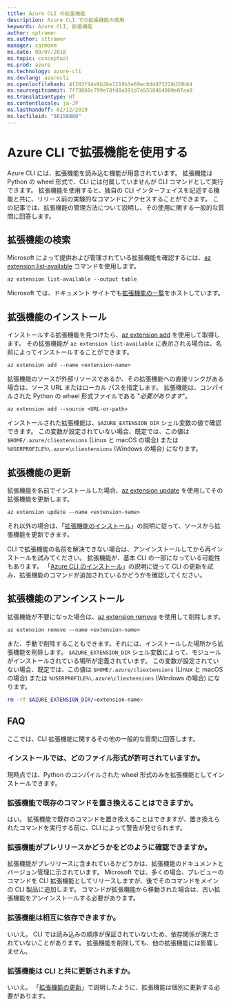 ```yaml
---
title: Azure CLI の拡張機能
description: Azure CLI での拡張機能の使用
keywords: Azure CLI, 拡張機能
author: sptramer
ms.author: sttramer
manager: carmonm
ms.date: 09/07/2018
ms.topic: conceptual
ms.prod: azure
ms.technology: azure-cli
ms.devlang: azurecli
ms.openlocfilehash: 4f203f94e9b26e1219bfe69ec0ddd73228d30b64
ms.sourcegitcommit: 7f79860c799e78fd8a591d7a5550464080e07aa9
ms.translationtype: HT
ms.contentlocale: ja-JP
ms.lasthandoff: 02/12/2019
ms.locfileid: "56158880"
---
```

# <a name="use-extensions-with-azure-cli"></a>Azure CLI で拡張機能を使用する 

Azure CLI には、拡張機能を読み込む機能が用意されています。 拡張機能は Python の wheel 形式で、CLI には付属していませんが CLI コマンドとして実行できます。
拡張機能を使用すると、独自の CLI インターフェイスを記述する機能と共に、リリース前の実験的なコマンドにアクセスすることができます。 この記事では、拡張機能の管理方法について説明し、その使用に関する一般的な質問に回答します。

## <a name="find-extensions"></a>拡張機能の検索

Microsoft によって提供および管理されている拡張機能を確認するには、[az extension list-available](/cli/azure/extension#az-extension-list-available) コマンドを使用します。

```azurecli-interactive
az extension list-available --output table
```

Microsoft では、ドキュメント サイトでも[拡張機能の一覧](azure-cli-extensions-list.md)をホストしています。

## <a name="install-extensions"></a>拡張機能のインストール

インストールする拡張機能を見つけたら、[az extension add](https://docs.microsoft.com/cli/azure/extension#az-extension-add) を使用して取得します。 その拡張機能が `az extension list-available` に表示される場合は、名前によってインストールすることができます。

```azurecli-interactive
az extension add --name <extension-name>
```

拡張機能のソースが外部リソースであるか、その拡張機能への直接リンクがある場合は、ソース URL またはローカル パスを指定します。 拡張機能は、コンパイルされた Python の wheel 形式ファイルである "_必要があります_"。

```azurecli-interactive
az extension add --source <URL-or-path>
```

インストールされた拡張機能は、`$AZURE_EXTENSION_DIR` シェル変数の値で確認できます。 この変数が設定されていない場合、既定では、この値は `$HOME/.azure/cliextensions` (Linux と macOS の場合) または `%USERPROFILE%\.azure\cliextensions` (Windows の場合) になります。

## <a name="update-extensions"></a>拡張機能の更新

拡張機能を名前でインストールした場合、[az extension update](https://docs.microsoft.com/cli/azure/extension#az-extension-update) を使用してその拡張機能を更新します。

```azurecli-interactive
az extension update --name <extension-name>
```

それ以外の場合は、「[拡張機能のインストール](#install-extensions)」の説明に従って、ソースから拡張機能を更新できます。

CLI で拡張機能の名前を解決できない場合は、アンインストールしてから再インストールを試みてください。 拡張機能が、基本 CLI の一部になっている可能性もあります。
「[Azure CLI のインストール](install-azure-cli.md)」の説明に従って CLI の更新を試み、拡張機能のコマンドが追加されているかどうかを確認してください。

## <a name="uninstall-extensions"></a>拡張機能のアンインストール

拡張機能が不要になった場合は、[az extension remove](https://docs.microsoft.com/cli/azure/extension#az-extension-remove) を使用して削除します。

```azurecli-interactive
az extension remove --name <extension-name>
```

また、手動で削除することもできます。それには、インストールした場所から拡張機能を削除します。 `$AZURE_EXTENSION_DIR` シェル変数によって、モジュールがインストールされている場所が定義されています。
この変数が設定されていない場合、既定では、この値は `$HOME/.azure/cliextensions` (Linux と macOS の場合) または `%USERPROFILE%\.azure\cliextensions` (Windows の場合) になります。

```bash
rm -rf $AZURE_EXTENSION_DIR/<extension-name>
```

## <a name="faq"></a>FAQ

ここでは、CLI 拡張機能に関するその他の一般的な質問に回答します。

### <a name="what-file-formats-are-allowed-for-installation"></a>インストールでは、どのファイル形式が許可されていますか。

現時点では、Python のコンパイルされた wheel 形式のみを拡張機能としてインストールできます。

### <a name="can-extensions-replace-existing-commands"></a>拡張機能で既存のコマンドを置き換えることはできますか。

はい。 拡張機能で既存のコマンドを置き換えることはできますが、置き換えられたコマンドを実行する前に、CLI によって警告が発せられます。

### <a name="how-can-i-tell-if-an-extension-is-in-pre-release"></a>拡張機能がプレリリースかどうかをどのように確認できますか。

拡張機能がプレリリースに含まれているかどうかは、拡張機能のドキュメントとバージョン管理に示されています。 Microsoft では、多くの場合、プレビューのコマンドを CLI 拡張機能としてリリースしますが、後でそのコマンドをメインの CLI 製品に追加します。 コマンドが拡張機能から移動された場合は、古い拡張機能をアンインストールする必要があります。 

### <a name="can-extensions-depend-upon-each-other"></a>拡張機能は相互に依存できますか。

いいえ。 CLI では読み込みの順序が保証されていないため、依存関係が満たされていないことがあります。 拡張機能を削除しても、他の拡張機能には影響しません。

### <a name="are-extensions-updated-along-with-the-cli"></a>拡張機能は CLI と共に更新されますか。

いいえ。 「[拡張機能の更新](#update-extensions)」で説明したように、拡張機能は個別に更新する必要があります。
